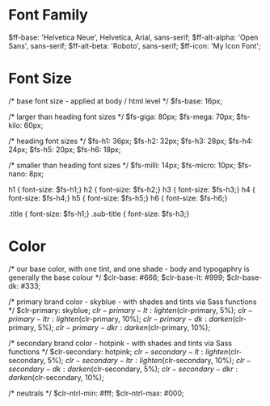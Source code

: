 # Font Family
$ff-base:      'Helvetica Neue', Helvetica, Arial, sans-serif;
$ff-alt-alpha: 'Open Sans', sans-serif;
$ff-alt-beta:  'Roboto', sans-serif;
$ff-icon:      'My Icon Font';

# Font Size
/* base font size - applied at body / html level */
$fs-base: 16px;

/* larger than heading font sizes */
$fs-giga: 80px;
$fs-mega: 70px;
$fs-kilo: 60px;

/* heading font sizes */
$fs-h1: 36px;
$fs-h2: 32px;
$fs-h3: 28px;
$fs-h4: 24px;
$fs-h5: 20px;
$fs-h6: 18px;

/* smaller than heading font sizes */
$fs-milli: 14px;
$fs-micro: 10px;
$fs-nano:  8px;

h1 { font-size: $fs-h1;}
h2 { font-size: $fs-h2;}
h3 { font-size: $fs-h3;}
h4 { font-size: $fs-h4;}
h5 { font-size: $fs-h5;}
h6 { font-size: $fs-h6;}

.title     { font-size: $fs-h1;}
.sub-title { font-size: $fs-h3;}

# Color
/* our base color, with one tint, and one shade - body and typogaphry is generally the base colour */
$clr-base:    #666;
$clr-base-lt: #999;
$clr-base-dk: #333;

/* primary brand color - skyblue - with shades and tints via Sass functions */
$clr-primary:     skyblue;
$clr-primary-lt:  lighten($clr-primary, 5%);
$clr-primary-ltr: lighten($clr-primary, 10%);
$clr-primary-dk:  darken($clr-primary, 5%);
$clr-primary-dkr: darken($clr-primary, 10%);

/* secondary brand color - hotpink - with shades and tints via Sass functions */
$clr-secondary:     hotpink;
$clr-secondary-lt:  lighten($clr-secondary, 5%);
$clr-secondary-ltr: lighten($clr-secondary, 10%);
$clr-secondary-dk:  darken($clr-secondary, 5%);
$clr-secondary-dkr: darken($clr-secondary, 10%);

/* neutrals */
$clr-ntrl-min: #fff;
$clr-ntrl-max: #000;
